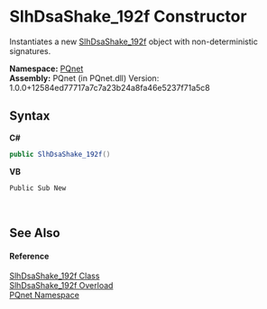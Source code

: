 # SlhDsaShake_192f Constructor 
 

Instantiates a new <a href="1edd2039-1423-2cab-3997-9c69928516d3.md">SlhDsaShake_192f</a> object with non-deterministic signatures.

**Namespace:**&nbsp;<a href="fc4f881f-e121-9cf0-ed49-65bf6b5a005d.md">PQnet</a><br />**Assembly:**&nbsp;PQnet (in PQnet.dll) Version: 1.0.0+12584ed77717a7c7a23b24a8fa46e5237f71a5c8

## Syntax

**C#**<br />
``` C#
public SlhDsaShake_192f()
```

**VB**<br />
``` VB
Public Sub New
```

<br />

## See Also


#### Reference
<a href="1edd2039-1423-2cab-3997-9c69928516d3.md">SlhDsaShake_192f Class</a><br /><a href="2eea846e-ccd6-6930-e5a9-af604f53efb4.md">SlhDsaShake_192f Overload</a><br /><a href="fc4f881f-e121-9cf0-ed49-65bf6b5a005d.md">PQnet Namespace</a><br />
